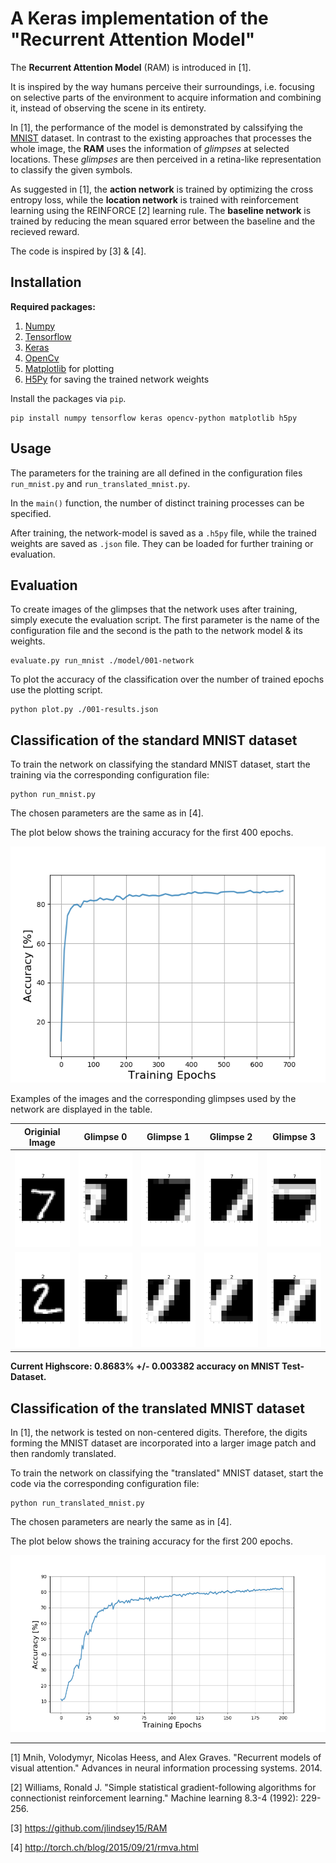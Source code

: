 # A Keras implementation of the "Recurrent Attention Model"

The **Recurrent Attention Model** (RAM) is introduced in [1]. 

It is inspired by the way humans perceive their surroundings, i.e. focusing on selective parts of the 
environment to acquire information and combining it, instead of observing the scene in its entirety.

In [1], the performance of the model is demonstrated by calssifying the [MNIST](http://yann.lecun.com/exdb/mnist/) dataset.
In contrast to the existing approaches that processes the whole image, the **RAM** uses the information of *glimpses* at selected locations. 
These *glimpses* are then perceived in a retina-like representation to classify the given symbols.

As suggested in [1], the **action network** is trained by optimizing the cross entropy loss, 
while the **location network** is trained with reinforcement learning using the REINFORCE [2] learning rule. 
The **baseline network** is trained by reducing the mean squared error between the baseline and the recieved reward.

The code is inspired by [3] & [4].

## Installation
**Required packages:**
1. [Numpy](http://www.numpy.org/)
2. [Tensorflow](https://www.tensorflow.org/)
3. [Keras](https://keras.io/)
4. [OpenCv](https://opencv.org/)
5. [Matplotlib](http://matplotlib.org/) for plotting
6. [H5Py](http://www.h5py.org/) for saving the trained network weights

Install the packages via `pip`.

```
pip install numpy tensorflow keras opencv-python matplotlib h5py
```

## Usage
The parameters for the training are all defined in the configuration files 
`run_mnist.py` and `run_translated_mnist.py`.

In the `main()` function, the number of distinct training processes can be specified.

After training, the network-model is 
saved as a `.h5py` file, while the trained weights are saved as `.json` file.
They can be loaded for further training or evaluation.

## Evaluation
To create images of the glimpses that the network uses after training, simply execute the evaluation script.
The first parameter is the name of the configuration file and the second is the path to the network model & its weights.
```
evaluate.py run_mnist ./model/001-network
```

To plot the accuracy of the classification over the number of trained epochs use the plotting script. 
```
python plot.py ./001-results.json
```

## Classification of the standard MNIST dataset
To train the network on classifying the standard MNIST dataset, 
start the training via the corresponding configuration file:
```
python run_mnist.py
```
 
The chosen parameters are the same as in [4].

The plot below shows the training accuracy for the first 400 epochs. 

![Example](./MNIST_Results/MNIST_accuracy.png)

 Examples of the images and the corresponding glimpses used by the network are displayed in the table.

|Originial Image | Glimpse 0| Glimpse 1| Glimpse 2 |Glimpse 3|
|:--:|:--:|:--:|:--:|:--:|
|<img src="./MNIST_Results/Images/symbol_0.png" alt="Symbol0" width="140">|<img src="./MNIST_Results/Images/symbol_0_glimpse_0_zoom_1.png" alt="Glimpse0" width="140">|<img src="./MNIST_Results/Images/symbol_0_glimpse_1_zoom_1.png" alt="Glimpse1" width="140">|<img src="./MNIST_Results/Images/symbol_0_glimpse_2_zoom_1.png" alt="Glimpse2" width="140">|<img src="./MNIST_Results/Images/symbol_0_glimpse_3_zoom_1.png" alt="Glimpse3" width="140">|
|<img src="./MNIST_Results/Images/symbol_1.png" alt="Symbol1" width="140">|<img src="./MNIST_Results/Images/symbol_1_glimpse_0_zoom_1.png" alt="Glimpse0" width="140">|<img src="./MNIST_Results/Images/symbol_1_glimpse_1_zoom_1.png" alt="Glimpse1" width="140">|<img src="./MNIST_Results/Images/symbol_1_glimpse_2_zoom_1.png" alt="Glimpse2" width="140">|<img src="./MNIST_Results/Images/symbol_1_glimpse_3_zoom_1.png" alt="Glimpse3" width="140">|

**Current Highscore:  0.8683% +/- 0.003382 accuracy on MNIST Test-Dataset.**

## Classification of the translated MNIST dataset
In [1], the network is tested on non-centered digits. 
Therefore, the digits forming the MNIST dataset are incorporated into a
larger image patch and then randomly translated.  

To train the network on classifying the "translated" MNIST dataset, 
start the code via the corresponding configuration file:
```
python run_translated_mnist.py
```
The chosen parameters are nearly the same as in [4].


The plot below shows the training accuracy for the first 200 epochs. 

![Example](./MNIST_Translated_Results/MNIST_accuracy.png)

--------
[1] Mnih, Volodymyr, Nicolas Heess, and Alex Graves. "Recurrent models of visual attention." Advances in neural information processing systems. 2014.

[2] Williams, Ronald J. "Simple statistical gradient-following algorithms for connectionist reinforcement learning." Machine learning 8.3-4 (1992): 229-256.

[3] https://github.com/jlindsey15/RAM

[4] http://torch.ch/blog/2015/09/21/rmva.html

